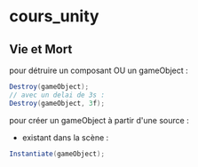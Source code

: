 # cours_unity

## Vie et Mort 

pour détruire un composant OU un gameObject : 
```csharp
Destroy(gameObject);
// avec un delai de 3s :
Destroy(gameObject, 3f);
```

pour créer un gameObject à partir d'une source : 
- existant dans la scène : 
```csharp 
Instantiate(gameObject);
```

